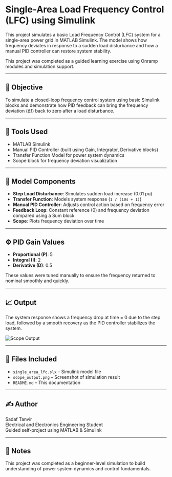 # Single-Area Load Frequency Control (LFC) using Simulink

This project simulates a basic Load Frequency Control (LFC) system for a single-area power grid in MATLAB Simulink. The model shows how frequency deviates in response to a sudden load disturbance and how a manual PID controller can restore system stability.

This project was completed as a guided learning exercise using Onramp modules and simulation support.

---

## 🎯 Objective

To simulate a closed-loop frequency control system using basic Simulink blocks and demonstrate how PID feedback can bring the frequency deviation (Δf) back to zero after a load disturbance.

---

## 🧰 Tools Used

- MATLAB Simulink 
- Manual PID Controller (built using Gain, Integrator, Derivative blocks)
- Transfer Function Model for power system dynamics
- Scope block for frequency deviation visualization

---

## 🧱 Model Components

- **Step Load Disturbance**: Simulates sudden load increase (0.01 pu)
- **Transfer Function**: Models system response (`1 / (10s + 1)`)
- **Manual PID Controller**: Adjusts control action based on frequency error
- **Feedback Loop**: Constant reference (0) and frequency deviation compared using a Sum block
- **Scope**: Plots frequency deviation over time

---

## ⚙️ PID Gain Values

- **Proportional (P)**: 5  
- **Integral (I)**: 2  
- **Derivative (D)**: 0.5

These values were tuned manually to ensure the frequency returned to nominal smoothly and quickly.

---

## 📈 Output

The system response shows a frequency drop at time = 0 due to the step load, followed by a smooth recovery as the PID controller stabilizes the system.

![Scope Output](scope_output.png)

---

## 📁 Files Included

- `single_area_lfc.slx` – Simulink model file  
- `scope_output.png` – Screenshot of simulation result  
- `README.md` – This documentation

---

## ✍️ Author

Sadaf Tanvir  
Electrical and Electronics Engineering Student  
Guided self-project using MATLAB & Simulink

---

## 📜 Notes

This project was completed as a beginner-level simulation to build understanding of power system dynamics and control fundamentals.
